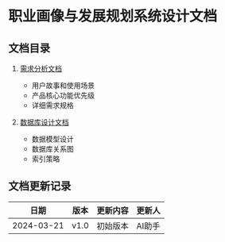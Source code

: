 # 职业画像与发展规划系统设计文档

## 文档目录

1. [需求分析文档](requirement-analysis.md)
   - 用户故事和使用场景
   - 产品核心功能优先级
   - 详细需求规格

2. [数据库设计文档](database-design.md)
   - 数据模型设计
   - 数据库关系图
   - 索引策略


## 文档更新记录

| 日期 | 版本 | 更新内容 | 更新人 |
|------|------|----------|--------|
| 2024-03-21 | v1.0 | 初始版本 | AI助手 | 